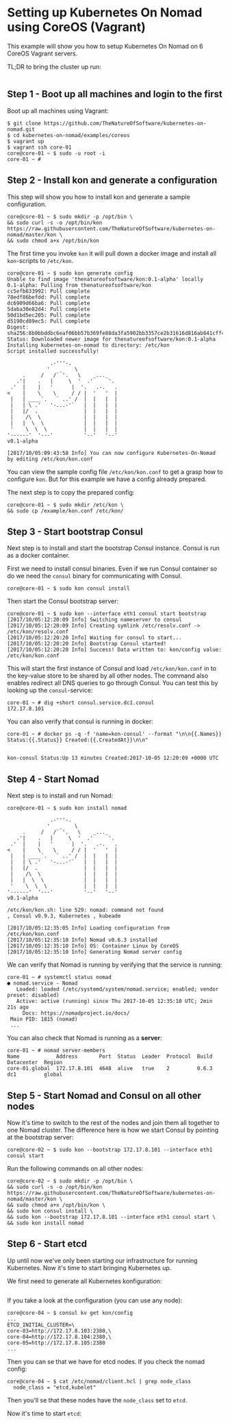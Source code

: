 # Setting up Kubernetes On Nomad using CoreOS (Vagrant)

This example will show you how to setup Kubernetes On Nomad on 6 CoreOS Vagrant servers.

TL;DR to bring the cluster up run:
```

```


## Step 1 - Boot up all machines and login to the first
Boot up all machines using Vagrant:
```
$ git clone https://github.com/TheNatureOfSoftware/kubernetes-on-nomad.git
$ cd kubernetes-on-nomad/examples/coreos
$ vagrant up
$ vagrant ssh core-01
core@core-01 ~ $ sudo -u root -i
core-01 ~ #
```

## Step 2 - Install kon and generate a configuration

This step will show you how to install kon and generate a sample configuration.
```
core@core-01 ~ $ sudo mkdir -p /opt/bin \
&& sudo curl -s -o /opt/bin/kon https://raw.githubusercontent.com/TheNatureOfSoftware/kubernetes-on-nomad/master/kon \
&& sudo chmod a+x /opt/bin/kon
```

The first time you invoke `kon` it will pull down a docker image and install all `kon`-scripts to `/etc/kon`.
```
core@core-01 ~ $ sudo kon generate config
Unable to find image 'thenatureofsoftware/kon:0.1-alpha' locally
0.1-alpha: Pulling from thenatureofsoftware/kon
cc5efb633992: Pull complete 
78edf86befdd: Pull complete 
dc6909d66ba6: Pull complete 
5daba30e82d4: Pull complete 
50d1bd5ec205: Pull complete 
d5190cd89ec5: Pull complete 
Digest: sha256:8b0bbddbc6eaf06bb57b369fe88da3fa5902bb3357ce2b31616d816ab841cff4
Status: Downloaded newer image for thenatureofsoftware/kon:0.1-alpha
Installing kubernetes-on-nomad to directory: /etc/kon
Script installed successfully!

              .-'''-.                
             '   _    \              
     .     /   /` '.   \    _..._    
   .'|    .   |     \  '  .'     '.  
 .'  |    |   '      |  '.   .-.   . 
<    |    \    \     / / |  '   '  | 
 |   | ____`.   ` ..' /  |  |   |  | 
 |   | \ .'   '-...-'`   |  |   |  | 
 |   |/  .               |  |   |  | 
 |    /\  \              |  |   |  | 
 |   |  \  \             |  |   |  | 
 '    \  \  \            |  |   |  | 
'------'  '---'          '--'   '--' 
v0.1-alpha

[2017/10/05:09:43:58 Info] You can now configure Kubernetes-On-Nomad by editing /etc/kon/kon.conf
```

You can view the sample config file `/etc/kon/kon.conf` to get a grasp how to configure `kon`.
But for this example we have a config already prepared.

The next step is to copy the prepared config:
```
core@core-01 ~ $ sudo mkdir /etc/kon \
&& sudo cp /example/kon.conf /etc/kon/
```

## Step 3 - Start bootstrap Consul

Next step is to install and start the bootstrap Consul instance.
Consul is run as a docker container.

First we need to install consul binaries. Even if we run Consul container so do we
need the `consul` binary for communicating with Consul.
```
core@core-01 ~ $ sudo kon consul install 
````

Then start the Consul bootstrap server:
```
core@core-01 ~ $ sudo kon --interface eth1 consul start bootstrap
[2017/10/05:12:20:09 Info] Switching nameserver to consul
[2017/10/05:12:20:09 Info] Creating symlink /etc/resolv.conf -> /etc/kon/resolv.conf
[2017/10/05:12:20:20 Info] Waiting for consul to start...
[2017/10/05:12:20:20 Info] Bootstrap Consul started!
[2017/10/05:12:20:20 Info] Success! Data written to: kon/config value: /etc/kon/kon.conf
```
This will start the first instance of Consul and load `/etc/kon/kon.conf` in to the key-value store
to be shared by all other nodes. The command also enables redirect all DNS queries to go through Consul.
You can test this by looking up the `consul`-service:
```
core-01 ~ # dig +short consul.service.dc1.consul
172.17.8.101
```

You can also verify that consul is running in docker:
```
core-01 ~ # docker ps -q -f 'name=kon-consul' --format "\n\n{{.Names}} Status:{{.Status}} Created:{{.CreatedAt}}\n\n"


kon-consul Status:Up 13 minutes Created:2017-10-05 12:20:09 +0000 UTC
```

## Step 4 - Start Nomad

Next step is to install and run Nomad:
```
core@core-01 ~ $ sudo kon install nomad

              .-'''-.                
             '   _    \              
     .     /   /` '.   \    _..._    
   .'|    .   |     \  '  .'     '.  
 .'  |    |   '      |  '.   .-.   . 
<    |    \    \     / / |  '   '  | 
 |   | ____`.   ` ..' /  |  |   |  | 
 |   | \ .'   '-...-'`   |  |   |  | 
 |   |/  .               |  |   |  | 
 |    /\  \              |  |   |  | 
 |   |  \  \             |  |   |  | 
 '    \  \  \            |  |   |  | 
'------'  '---'          '--'   '--' 
v0.1-alpha

/etc/kon/kon.sh: line 529: nomad: command not found
, Consul v0.9.3, Kubernetes , kubeadm 

[2017/10/05:12:35:05 Info] Loading configuration from /etc/kon/kon.conf       
[2017/10/05:12:35:10 Info] Nomad v0.6.3 installed
[2017/10/05:12:35:10 Info] OS: Container Linux by CoreOS
[2017/10/05:12:35:10 Info] Generating Nomad server config
```
We can verify that Nomad is running by verifying that the service is running:
```
core-01 ~ # systemctl status nomad
● nomad.service - Nomad
   Loaded: loaded (/etc/systemd/system/nomad.service; enabled; vendor preset: disabled)
   Active: active (running) since Thu 2017-10-05 12:35:10 UTC; 2min 21s ago
     Docs: https://nomadproject.io/docs/
 Main PID: 1815 (nomad)
 ...
 ```

You can also check that Nomad is running as a **server**:
```
core-01 ~ # nomad server-members
Name            Address       Port  Status  Leader  Protocol  Build  Datacenter  Region
core-01.global  172.17.8.101  4648  alive   true    2         0.6.3  dc1         global
```


## Step 5 - Start Nomad and Consul on all other nodes

Now it's time to switch to the rest of the nodes and join them all together to one Nomad cluster.
The difference here is how we start Consul by pointing at the bootstrap server:
```
core@core-02 ~ $ sudo kon --bootstrap 172.17.8.101 --interface eth1 consul start
```

Run the following commands on all other nodes:
```
core@core-02 ~ $ sudo mkdir -p /opt/bin \
&& sudo curl -s -o /opt/bin/kon https://raw.githubusercontent.com/TheNatureOfSoftware/kubernetes-on-nomad/master/kon \
&& sudo chmod a+x /opt/bin/kon \
&& sudo kon consul install \
&& sudo kon --bootstrap 172.17.8.101 --interface eth1 consul start \
&& sudo kon install nomad
```

## Step 6 - Start etcd

Up until now we've only been starting our infrastructure for running Kubernetes. Now it's time
to start bringing Kubernetes up.

We first need to generate all Kubernetes konfiguration:
```
```

If you take a look at the configuration (you can use any node):
```
core@core-04 ~ $ consul kv get kon/config
...
ETCD_INITIAL_CLUSTER=\
core-03=http://172.17.8.103:2380,\
core-04=http://172.17.8.104:2380,\
core-05=http://172.17.8.105:2380
...
```

Then you can se that we have for etcd nodes. If you check the nomad config:
```
core@core-04 ~ $ cat /etc/nomad/client.hcl | grep node_class
  node_class = "etcd,kubelet"
```
Then you'll se that these nodes have the `node_class` set to `etcd`.

Now it's time to start `etcd`:
```
```
 



